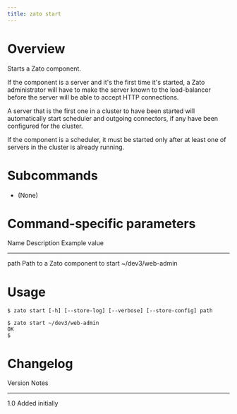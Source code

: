 ```yaml
---
title: zato start
---
```


Overview
========

Starts a Zato component.

If the component is a server and it\'s the first time it\'s started,
a Zato administrator will have to make the server known to the load-balancer before
the server will be able to accept HTTP connections.

A server that is the first one in a cluster to have been started will automatically
start scheduler and outgoing connectors, if any have been configured for the cluster.

If the component is a scheduler, it must be started only after at least one of servers in the cluster is already running.

Subcommands
===========

-   (None)

Command-specific parameters
===========================

  Name      Description                         Example value
  ------ -- ----------------------------------- -------------------
  path      Path to a Zato component to start   \~/dev3/web-admin

Usage
=====

    $ zato start [-h] [--store-log] [--verbose] [--store-config] path

    $ zato start ~/dev3/web-admin
    OK
    $

Changelog
=========

  Version   Notes
  --------- -----------------
  1.0       Added initially
